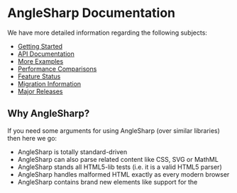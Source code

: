 # AngleSharp Documentation

We have more detailed information regarding the following subjects:

- [Getting Started](Basics.md)
- [API Documentation](API.md)
- [More Examples](Examples.md)
- [Performance Comparisons](Performance.md)
- [Feature Status](Features.md)
- [Migration Information](Migration.md)
- [Major Releases](Releases.md)

## Why AngleSharp?

If you need some arguments for using AngleSharp (over similar libraries) then here we go:

- AngleSharp is totally standard-driven
- AngleSharp can also parse related content like CSS, SVG or MathML
- AngleSharp stands all HTML5-lib tests (i.e. it is a valid HTML5 parser)
- AngleSharp handles malformed HTML exactly as every modern browser
- AngleSharp contains brand new elements like support for the <template> tag
- AngleSharp performs at least as good as other libraries, mostly better
- AngleSharp provides very useful extension methods for DOM manipulation
- AngleSharp gives you a decoupled API that is easy to use
- AngleSharp is free of dependencies to other libraries
- AngleSharp can be used in cross-platform solutions
- AngleSharp can validate and submit forms
- AngleSharp is very easy to extend and customize

There are tons of other arguments. With the provided configuration abilities, and the given extensibility, AngleSharp can be used in various scenarios.
